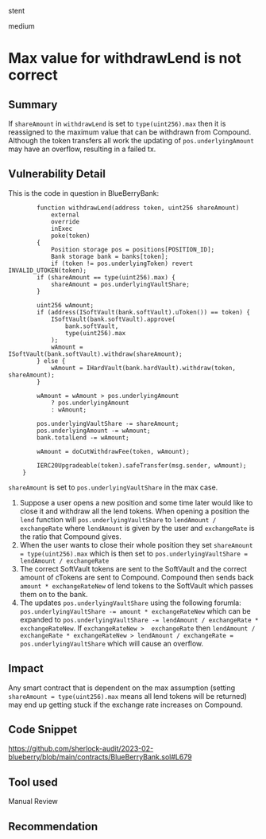 stent

medium

# Max value for withdrawLend is not correct

## Summary

If `shareAmount` in `withdrawLend` is set to `type(uint256).max` then it is reassigned to the maximum value that can be withdrawn from Compound. Although the token transfers all work the updating of `pos.underlyingAmount` may have an overflow, resulting in a failed tx.

## Vulnerability Detail

This is the code in question in BlueBerryBank:
```solidity
        function withdrawLend(address token, uint256 shareAmount)
            external
            override
            inExec
            poke(token)
        {
            Position storage pos = positions[POSITION_ID];
            Bank storage bank = banks[token];
            if (token != pos.underlyingToken) revert INVALID_UTOKEN(token);
        if (shareAmount == type(uint256).max) {
            shareAmount = pos.underlyingVaultShare;
        }

        uint256 wAmount;
        if (address(ISoftVault(bank.softVault).uToken()) == token) {
            ISoftVault(bank.softVault).approve(
                bank.softVault,
                type(uint256).max
            );
            wAmount = ISoftVault(bank.softVault).withdraw(shareAmount);
        } else {
            wAmount = IHardVault(bank.hardVault).withdraw(token, shareAmount);
        }

        wAmount = wAmount > pos.underlyingAmount
            ? pos.underlyingAmount
            : wAmount;

        pos.underlyingVaultShare -= shareAmount;
        pos.underlyingAmount -= wAmount;
        bank.totalLend -= wAmount;

        wAmount = doCutWithdrawFee(token, wAmount);

        IERC20Upgradeable(token).safeTransfer(msg.sender, wAmount);
    }
```
`shareAmount` is set to `pos.underlyingVaultShare` in the max case. 

1. Suppose a user opens a new position and some time later would like to close it and withdraw all the lend tokens. When opening a position the `lend` function will `pos.underlyingVaultShare` to `lendAmount / exchangeRate` where `lendAmount` is given by the user and `exchangeRate` is the ratio that Compound gives.
2. When the user wants to close their whole position they set `shareAmount = type(uint256).max` which is then set to `pos.underlyingVaultShare = lendAmount / exchangeRate`
3. The correct SoftVault tokens are sent to the SoftVault and the correct amount of cTokens are sent to Compound. Compound then sends back `amount * exchangeRateNew` of lend tokens to the SoftVault which passes them on to the bank.
4. The updates `pos.underlyingVaultShare` using the following forumla: `pos.underlyingVaultShare -= amount * exchangeRateNew` which can be expanded to `pos.underlyingVaultShare -= lendAmount / exchangeRate * exchangeRateNew`. If `exchangeRateNew >  exchangeRate` then `lendAmount / exchangeRate * exchangeRateNew > lendAmount / exchangeRate = pos.underlyingVaultShare` which will cause an overflow.

## Impact

Any smart contract that is dependent on the max assumption (setting `shareAmount = type(uint256).max` means all lend tokens will be returned) may end up getting stuck if the exchange rate increases on Compound.

## Code Snippet

https://github.com/sherlock-audit/2023-02-blueberry/blob/main/contracts/BlueBerryBank.sol#L679

## Tool used

Manual Review

## Recommendation

